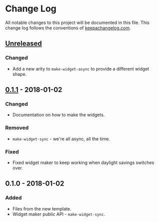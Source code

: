 # Change Log
All notable changes to this project will be documented in this file. This change log follows the conventions of [keepachangelog.com](http://keepachangelog.com/).

## [Unreleased]
### Changed
- Add a new arity to `make-widget-async` to provide a different widget shape.

## [0.1.1] - 2018-01-02
### Changed
- Documentation on how to make the widgets.

### Removed
- `make-widget-sync` - we're all async, all the time.

### Fixed
- Fixed widget maker to keep working when daylight savings switches over.

## 0.1.0 - 2018-01-02
### Added
- Files from the new template.
- Widget maker public API - `make-widget-sync`.

[Unreleased]: https://github.com/your-name/aoc2017/compare/0.1.1...HEAD
[0.1.1]: https://github.com/your-name/aoc2017/compare/0.1.0...0.1.1

